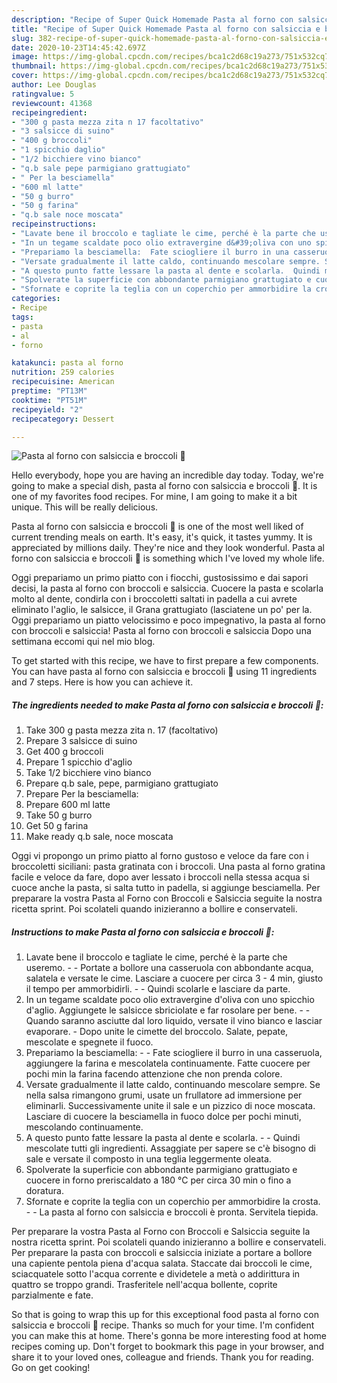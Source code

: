 ```yaml
---
description: "Recipe of Super Quick Homemade Pasta al forno con salsiccia e broccoli 🥦"
title: "Recipe of Super Quick Homemade Pasta al forno con salsiccia e broccoli 🥦"
slug: 382-recipe-of-super-quick-homemade-pasta-al-forno-con-salsiccia-e-broccoli
date: 2020-10-23T14:45:42.697Z
image: https://img-global.cpcdn.com/recipes/bca1c2d68c19a273/751x532cq70/pasta-al-forno-con-salsiccia-e-broccoli-🥦-recipe-main-photo.jpg
thumbnail: https://img-global.cpcdn.com/recipes/bca1c2d68c19a273/751x532cq70/pasta-al-forno-con-salsiccia-e-broccoli-🥦-recipe-main-photo.jpg
cover: https://img-global.cpcdn.com/recipes/bca1c2d68c19a273/751x532cq70/pasta-al-forno-con-salsiccia-e-broccoli-🥦-recipe-main-photo.jpg
author: Lee Douglas
ratingvalue: 5
reviewcount: 41368
recipeingredient:
- "300 g pasta mezza zita n 17 facoltativo"
- "3 salsicce di suino"
- "400 g broccoli"
- "1 spicchio daglio"
- "1/2 bicchiere vino bianco"
- "q.b sale pepe parmigiano grattugiato"
- " Per la besciamella"
- "600 ml latte"
- "50 g burro"
- "50 g farina"
- "q.b sale noce moscata"
recipeinstructions:
- "Lavate bene il broccolo e tagliate le cime, perché è la parte che useremo.  Portate a bollore una casseruola con abbondante acqua, salatela e versate le cime. Lasciare a cuocere per circa 3 - 4 min, giusto il tempo per ammorbidirli.   Quindi scolarle e lasciare da parte."
- "In un tegame scaldate poco olio extravergine d&#39;oliva con uno spicchio d&#39;aglio. Aggiungete le salsicce sbriciolate e far rosolare per bene.   Quando saranno asciutte dal loro liquido, versate il vino bianco e lasciar evaporare.  Dopo unite le cimette del broccolo. Salate, pepate, mescolate e spegnete il fuoco."
- "Prepariamo la besciamella:  Fate sciogliere il burro in una casseruola, aggiungere la farina e mescolatela continuamente. Fatte cuocere per pochi min la farina facendo attenzione che non prenda colore."
- "Versate gradualmente il latte caldo, continuando mescolare sempre. Se nella salsa rimangono grumi, usate un frullatore ad immersione per eliminarli. Successivamente unite il sale e un pizzico di noce moscata. Lasciare di cuocere la besciamella in fuoco dolce per pochi minuti, mescolando continuamente."
- "A questo punto fatte lessare la pasta al dente e scolarla.  Quindi mescolate tutti gli ingredienti. Assaggiate per sapere se c&#39;è bisogno di sale e versate il composto in una teglia leggermente oleata."
- "Spolverate la superficie con abbondante parmigiano grattugiato e cuocere in forno preriscaldato a 180 °C per circa 30 min o fino a doratura."
- "Sfornate e coprite la teglia con un coperchio per ammorbidire la crosta.  La pasta al forno con salsiccia e broccoli è pronta. Servitela tiepida."
categories:
- Recipe
tags:
- pasta
- al
- forno

katakunci: pasta al forno 
nutrition: 259 calories
recipecuisine: American
preptime: "PT13M"
cooktime: "PT51M"
recipeyield: "2"
recipecategory: Dessert

---
```



![Pasta al forno con salsiccia e broccoli 🥦](https://img-global.cpcdn.com/recipes/bca1c2d68c19a273/751x532cq70/pasta-al-forno-con-salsiccia-e-broccoli-🥦-recipe-main-photo.jpg)

Hello everybody, hope you are having an incredible day today. Today, we're going to make a special dish, pasta al forno con salsiccia e broccoli 🥦. It is one of my favorites food recipes. For mine, I am going to make it a bit unique. This will be really delicious.

Pasta al forno con salsiccia e broccoli 🥦 is one of the most well liked of current trending meals on earth. It's easy, it's quick, it tastes yummy. It is appreciated by millions daily. They're nice and they look wonderful. Pasta al forno con salsiccia e broccoli 🥦 is something which I've loved my whole life.

Oggi prepariamo un primo piatto con i fiocchi, gustosissimo e dai sapori decisi, la pasta al forno con broccoli e salsiccia. Cuocere la pasta e scolarla molto al dente, condirla con i broccoletti saltati in padella a cui avrete eliminato l&#39;aglio, le salsicce, il Grana grattugiato (lasciatene un po&#39; per la. Oggi prepariamo un piatto velocissimo e poco impegnativo, la pasta al forno con broccoli e salsiccia! Pasta al forno con broccoli e salsiccia Dopo una settimana eccomi qui nel mio blog.


To get started with this recipe, we have to first prepare a few components. You can have pasta al forno con salsiccia e broccoli 🥦 using 11 ingredients and 7 steps. Here is how you can achieve it.

<!--inarticleads1-->

##### The ingredients needed to make Pasta al forno con salsiccia e broccoli 🥦:

1. Take 300 g pasta mezza zita n. 17 (facoltativo)
1. Prepare 3 salsicce di suino
1. Get 400 g broccoli
1. Prepare 1 spicchio d&#39;aglio
1. Take 1/2 bicchiere vino bianco
1. Prepare q.b sale, pepe, parmigiano grattugiato
1. Prepare  Per la besciamella:
1. Prepare 600 ml latte
1. Take 50 g burro
1. Get 50 g farina
1. Make ready q.b sale, noce moscata


Oggi vi propongo un primo piatto al forno gustoso e veloce da fare con i broccoletti siciliani: pasta gratinata con i broccoli. Una pasta al forno gratina facile e veloce da fare, dopo aver lessato i broccoli nella stessa acqua si cuoce anche la pasta, si salta tutto in padella, si aggiunge besciamella. Per preparare la vostra Pasta al Forno con Broccoli e Salsiccia seguite la nostra ricetta sprint. Poi scolateli quando inizieranno a bollire e conservateli. 

<!--inarticleads2-->

##### Instructions to make Pasta al forno con salsiccia e broccoli 🥦:

1. Lavate bene il broccolo e tagliate le cime, perché è la parte che useremo. -  - Portate a bollore una casseruola con abbondante acqua, salatela e versate le cime. Lasciare a cuocere per circa 3 - 4 min, giusto il tempo per ammorbidirli.  -  - Quindi scolarle e lasciare da parte.
1. In un tegame scaldate poco olio extravergine d&#39;oliva con uno spicchio d&#39;aglio. Aggiungete le salsicce sbriciolate e far rosolare per bene.  -  - Quando saranno asciutte dal loro liquido, versate il vino bianco e lasciar evaporare.  - Dopo unite le cimette del broccolo. Salate, pepate, mescolate e spegnete il fuoco.
1. Prepariamo la besciamella: -  - Fate sciogliere il burro in una casseruola, aggiungere la farina e mescolatela continuamente. Fatte cuocere per pochi min la farina facendo attenzione che non prenda colore.
1. Versate gradualmente il latte caldo, continuando mescolare sempre. Se nella salsa rimangono grumi, usate un frullatore ad immersione per eliminarli. Successivamente unite il sale e un pizzico di noce moscata. Lasciare di cuocere la besciamella in fuoco dolce per pochi minuti, mescolando continuamente.
1. A questo punto fatte lessare la pasta al dente e scolarla. -  - Quindi mescolate tutti gli ingredienti. Assaggiate per sapere se c&#39;è bisogno di sale e versate il composto in una teglia leggermente oleata.
1. Spolverate la superficie con abbondante parmigiano grattugiato e cuocere in forno preriscaldato a 180 °C per circa 30 min o fino a doratura.
1. Sfornate e coprite la teglia con un coperchio per ammorbidire la crosta. -  - La pasta al forno con salsiccia e broccoli è pronta. Servitela tiepida.


Per preparare la vostra Pasta al Forno con Broccoli e Salsiccia seguite la nostra ricetta sprint. Poi scolateli quando inizieranno a bollire e conservateli. Per preparare la pasta con broccoli e salsiccia iniziate a portare a bollore una capiente pentola piena d&#39;acqua salata. Staccate dai broccoli le cime, sciacquatele sotto l&#39;acqua corrente e dividetele a metà o addirittura in quattro se troppo grandi. Trasferitele nell&#39;acqua bollente, coprite parzialmente e fate. 

So that is going to wrap this up for this exceptional food pasta al forno con salsiccia e broccoli 🥦 recipe. Thanks so much for your time. I'm confident you can make this at home. There's gonna be more interesting food at home recipes coming up. Don't forget to bookmark this page in your browser, and share it to your loved ones, colleague and friends. Thank you for reading. Go on get cooking!
